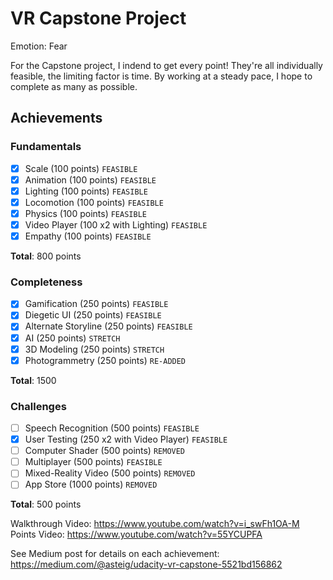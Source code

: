 # VR Capstone Project

Emotion: Fear

For the Capstone project, I indend to get every point! They're all individually feasible, the limiting factor is time. By working at a steady pace, I hope to complete as many as possible. 

## Achievements
### Fundamentals
- [X] Scale (100 points) ``````FEASIBLE``````
- [X] Animation (100 points) ```FEASIBLE```
- [X] Lighting (100 points) ```FEASIBLE```
- [X] Locomotion (100 points) ```FEASIBLE```
- [X] Physics (100 points) ```FEASIBLE```
- [X] Video Player (100 x2 with Lighting) ```FEASIBLE```
- [X] Empathy (100 points) ```FEASIBLE```

**Total**: 800 points

### Completeness
- [X] Gamification (250 points) ```FEASIBLE```
- [X] Diegetic UI (250 points) ```FEASIBLE```
- [X] Alternate Storyline (250 points) ```FEASIBLE```
- [X] AI (250 points) ```STRETCH```
- [X] 3D Modeling (250 points) ```STRETCH```
- [X] Photogrammetry (250 points) ```RE-ADDED```

**Total**: 1500

### Challenges
- [ ] Speech Recognition (500 points) ```FEASIBLE```
- [X] User Testing (250 x2 with Video Player) ```FEASIBLE```
- [ ] Computer Shader (500 points) ```REMOVED```
- [ ] Multiplayer (500 points) ```FEASIBLE```
- [ ] Mixed-Reality Video (500 points) ```REMOVED```
- [ ] App Store (1000 points) ```REMOVED```

**Total**: 500 points


Walkthrough Video: https://www.youtube.com/watch?v=i_swFh1OA-M
Points Video: https://www.youtube.com/watch?v=55YCUPFA


See Medium post for details on each achievement:
https://medium.com/@asteig/udacity-vr-capstone-5521bd156862

